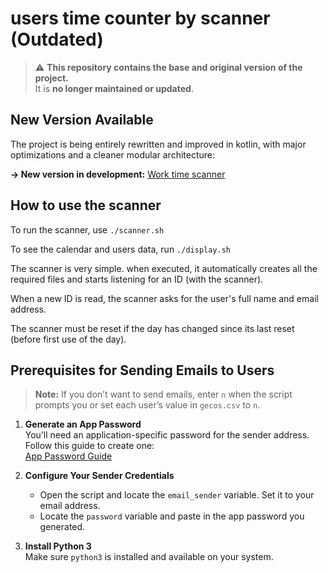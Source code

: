 # users time counter by scanner (Outdated)

> ⚠️ **This repository contains the base and original version of the project.**  
> It is **no longer maintained or updated**.

## New Version Available

The project is being entirely rewritten and improved in kotlin, with major optimizations and a cleaner modular architecture:

**-> New version in development:** [Work time scanner](https://github.com/iprimavera/Work-time-scanner.git)

## How to use the scanner

To run the scanner, use `./scanner.sh`

To see the calendar and users data, run `./display.sh`


The scanner is very simple. when executed, it automatically creates all the required files and starts listening for an ID (with the scanner).

When a new ID is read, the scanner asks for the user's full name and email address.

The scanner must be reset if the day has changed since its last reset (before first use of the day).

## Prerequisites for Sending Emails to Users

> **Note:** If you don’t want to send emails, enter `n` when the script prompts you or set each user’s value in `gecos.csv` to `n`.

1. **Generate an App Password**  
   You’ll need an application-specific password for the sender address. Follow this guide to create one:  
   [App Password Guide](https://itsupport.umd.edu/itsupport?id=kb_article_view&sysparm_article=KB0015112)

2. **Configure Your Sender Credentials**  
   - Open the script and locate the `email_sender` variable. Set it to your email address.  
   - Locate the `password` variable and paste in the app password you generated.

3. **Install Python 3**  
   Make sure `python3` is installed and available on your system.  
